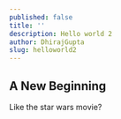 ```yaml
---
published: false
title: ''
description: Hello world 2
author: DhirajGupta
slug: helloworld2
---
```

## A New Beginning

Like the star wars movie?
